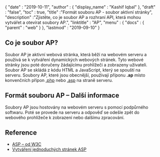 {
  "date" : "2019-10-11",
  "author" : {
    "display_name" : "Kashif Iqbal"
},
  "draft" : "false",
  "toc" : true,
  "title" :"Formát souboru AP - soubor aktivní stránky",
  "description" :"Zjistěte, co je soubor AP a rozhraní API, která mohou vytvářet a otevírat soubory AP.",
  "linktitle" : "AP",
  "menu" : {
    "docs" : {
      "parent" : "web"
}
},
  "lastmod" : "2019-09-10"
}

## Co je soubor AP?

Soubor AP je aktivní webová stránka, která běží na webovém serveru a používá se k vytváření dynamických webových stránek. Tyto webové stránky jsou poté doručeny žádajícímu prohlížeči a zobrazeny uživateli. Soubor AP se skládá z kódu HTML a JavaScript, který se spouští na serveru. Soubory AP, které jsou obecnější, používají příponu **.ap** místo konvenčních přípon [.php](/cs/programming/php/) nebo [.asp](/cs/web/asp/) na straně serveru.

## Formát souboru AP – Další informace

Soubory AP jsou hostovány na webovém serveru s pomocí podpůrného softwaru. Poté se provede na serveru a odpověď se odešle zpět do webového prohlížeče k zobrazení nebo dalšímu zpracování.

## Reference

* [ASP – od W3C](https://www.w3schools.com/asp/default.asp)
* [Vytváření jednoduchých stránek ASP](https://learn.microsoft.com/en-us/previous-versions/iis/6.0-sdk/ms524741(v=vs.90))


